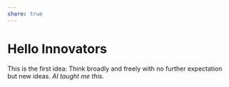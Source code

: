 ```yaml
---
share: true
---
```



# Hello Innovators
This is the first idea: Think broadly and freely with no further expectation but new ideas.
*AI taught me this.*
